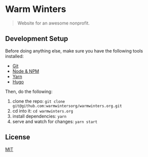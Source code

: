 # Warm Winters

> Website for an awesome nonprofit.

## Development Setup

Before doing anything else, make sure you have the following tools installed:

* [Git](https://git-scm.com/book/en/v2/Getting-Started-Installing-Git)
* [Node & NPM](https://nodejs.org/en/download/)
* [Yarn](https://yarnpkg.com/lang/en/docs/install/)
* [Hugo](https://gohugo.io/getting-started/installing/)

Then, do the following:

1. clone the repo: `git clone git@github.com:warmwintersorg/warmwinters.org.git`
2. cd into it: `cd warmwinters.org`
3. install dependencies: `yarn`
4. serve and watch for changes: `yarn start`

## License

[MIT](https://raw.githubusercontent.com/warmwintersorg/warmwinters.org/master/LICENSE.txt)
